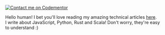 [![Contact me on Codementor](https://www.codementor.io/m-badges/ebenezerdon/book-session.svg)](https://www.codementor.io/@ebenezerdon?refer=badge)

Hello human! I bet you'll love reading my amazing technical articles [here](https://blog.logrocket.com/author/ebenezerdon/). <br>
I write about JavaScript, Python, Rust and Scala! Don't worry, they're easy to understand :)
